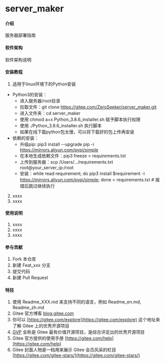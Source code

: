# server_maker

#### 介绍
服务器部署指南

#### 软件架构
软件架构说明


#### 安装教程

1.  适用于linux环境下的Python安装
- Python3的安装：
    - 进入服务器/root目录
    - 拉取文件：git clone https://gitee.com/ZeroSeeker/server_maker.git
    - 进入文件夹：cd server_maker
    - 使用 chmod a+x Python_3.8.6_installer.sh 赋予脚本执行权限
    - 使用 ./Python_3.8.6_installer.sh 执行脚本
    - 如果在线下载python包太慢，可以将下载好的包上传再安装
- 依赖的安装：
    - 升级pip: pip3 install --upgrade pip -i https://mirrors.aliyun.com/pypi/simple
    - 在本地生成依赖文件：pip3 freeze > requirements.txt 
    - 上传到服务器：scp /Users/.../requirements.txt root@your_server_ip:/root
    - 安装：while read requirement; do pip3 install $requirement -i https://mirrors.aliyun.com/pypi/simple; done < requirements.txt # 报错后跳过继续执行

2.  xxxx
3.  xxxx

#### 使用说明

1.  xxxx
2.  xxxx
3.  xxxx

#### 参与贡献

1.  Fork 本仓库
2.  新建 Feat_xxx 分支
3.  提交代码
4.  新建 Pull Request


#### 特技

1.  使用 Readme\_XXX.md 来支持不同的语言，例如 Readme\_en.md, Readme\_zh.md
2.  Gitee 官方博客 [blog.gitee.com](https://blog.gitee.com)
3.  你可以 [https://gitee.com/explore](https://gitee.com/explore) 这个地址来了解 Gitee 上的优秀开源项目
4.  [GVP](https://gitee.com/gvp) 全称是 Gitee 最有价值开源项目，是综合评定出的优秀开源项目
5.  Gitee 官方提供的使用手册 [https://gitee.com/help](https://gitee.com/help)
6.  Gitee 封面人物是一档用来展示 Gitee 会员风采的栏目 [https://gitee.com/gitee-stars/](https://gitee.com/gitee-stars/)
